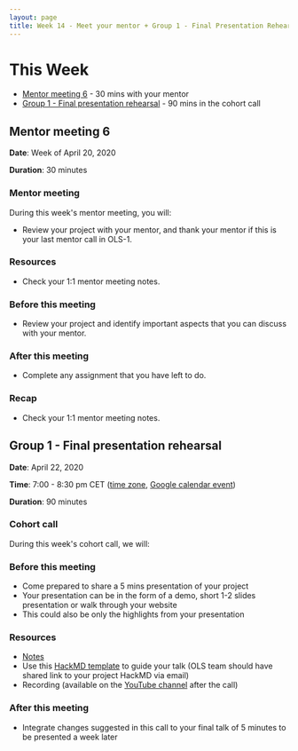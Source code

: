 ```yaml
---
layout: page
title: Week 14 - Meet your mentor + Group 1 - Final Presentation Rehearsal
---
```

# This Week

- [Mentor meeting 6](#mentor-meeting-6) - 30 mins with your mentor
- [Group 1 - Final presentation rehearsal](#group-1-final-presentation-rehearsal) - 90 mins in the cohort call

## Mentor meeting 6

**Date**: Week of April 20, 2020

**Duration**: 30 minutes

### Mentor meeting

During this week's mentor meeting, you will: 
- Review your project with your mentor, and thank your mentor if this is your last mentor call in OLS-1.

### Resources
- Check your 1:1 mentor meeting notes.

### Before this meeting

- Review your project and identify important aspects that you can discuss with your mentor.

### After this meeting

- Complete any assignment that you have left to do.

### Recap

- Check your 1:1 mentor meeting notes.

## Group 1 - Final presentation rehearsal

**Date**: April 22, 2020

**Time**: 7:00 - 8:30 pm CET ([time zone](https://arewemeetingyet.com/Berlin/2020-04-22/19:00/OLS-1%20Cohort%20Call%20(Week%2014)), [Google calendar event](https://calendar.google.com/event?action=TEMPLATE&tmeid=XzhjcTNhaGhwOG9wa2NiOW84Z29rNGI5azZzcjQyYmExODkwamViOW44bDFqMGNocDhjcjNhYzluODggYWd0cXA1Z2NyNXYycHBnNm5hZmtzMDlxbWNAZw&tmsrc=agtqp5gcr5v2ppg6nafks09qmc%40group.calendar.google.com))

**Duration**: 90 minutes

### Cohort call

During this week's cohort call, we will:

### Before this meeting

- Come prepared to share a 5 mins presentation of your project 
- Your presentation can be in the form of a demo, short 1-2 slides presentation or walk through your website
- This could also be only the highlights from your presentation

### Resources
- [Notes](https://docs.google.com/document/d/1rM6Msvj2ReaUFkEy8CPKyXSAC3RY7xnamkttug0M6PM/edit?usp=sharing)
- Use this [HackMD template](https://hackmd.io/@malvikasharan/BJqVPw5wL) to guide your talk (OLS team should have shared link to your project HackMD via email)
- Recording (available on the [YouTube channel](https://www.youtube.com/channel/UCs12-ZgnDJOWIWN3Vo1XHXA/) after the call)

### After this meeting
- Integrate changes suggested in this call to your final talk of 5 minutes to be presented a week later

